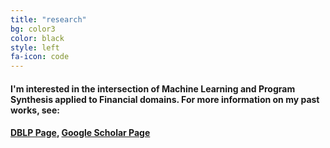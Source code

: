 ```yaml
---
title: "research"
bg: color3
color: black
style: left
fa-icon: code
---
```


#### I'm interested in the intersection of Machine Learning and Program Synthesis applied to Financial domains. For more information on my past works, see:

#### [DBLP Page](http://dblp2.uni-trier.de/pers/hd/s/Singh_0002:Rohit), [Google Scholar Page](https://scholar.google.com/citations?user=63pnTbwAAAAJ&hl=en)

